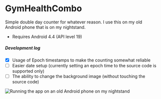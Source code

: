 # GymHealthCombo
Simple double day counter for whatever reason. I use this on my old Android phone that is on my nightstand.

* Requires Android 4.4 (API level 19)

##### Development log
- [x] Usage of Epoch timestamps to make the counting somewhat reliable
- [ ] Easier date setup (currently setting an epoch time to the source code is supported only)
- [ ] The ability to change the background image (without touching the source code)

![Running the app on an old Android phone on my nightstand](http://i.imgur.com/E4uY0Kl.jpg)


